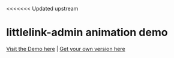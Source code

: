 <<<<<<< Updated upstream
# littlelink-admin animation demo
[Visit the Demo here](https://julianprieber.github.io/littlelink-custom-demo/) | [Get your own version here](https://github.com/JulianPrieber/littlelink-custom/)
